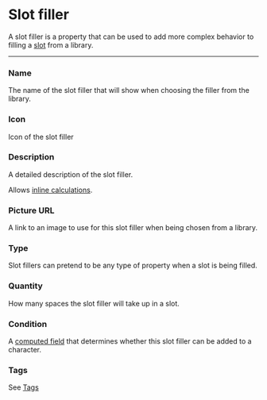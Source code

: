 # Slot filler

A slot filler is a property that can be used to add more complex behavior to filling a [slot](/docs/property/slot) from a library.

---

### Name

The name of the slot filler that will show when choosing the filler from the library.

### Icon

Icon of the slot filler

### Description

A detailed description of the slot filler.

Allows [inline calculations](/docs/inline-calculations).

### Picture URL

A link to an image to use for this slot filler when being chosen from a library.

### Type

Slot fillers can pretend to be any type of property when a slot is being filled.

### Quantity

How many spaces the slot filler will take up in a slot.

### Condition

A [computed field](/docs/computed-fields) that determines whether this slot filler can be added to a character.

### Tags

See [Tags](/docs/tags)
